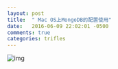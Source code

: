 ```yaml
---
layout: post
title:  " Mac OS上MongoDB的配置使用"
date:   2016-06-09 22:02:01 -0500
comments: true
categories: trifles
---
```


![img](head.jpg)
